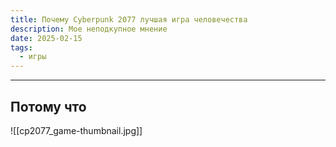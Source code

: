 ```yaml
---
title: Почему Cyberpunk 2077 лучшая игра человечества
description: Мое неподкупное мнение
date: 2025-02-15
tags:
  - игры
---
```


---

## Потому что


![[cp2077_game-thumbnail.jpg]]
